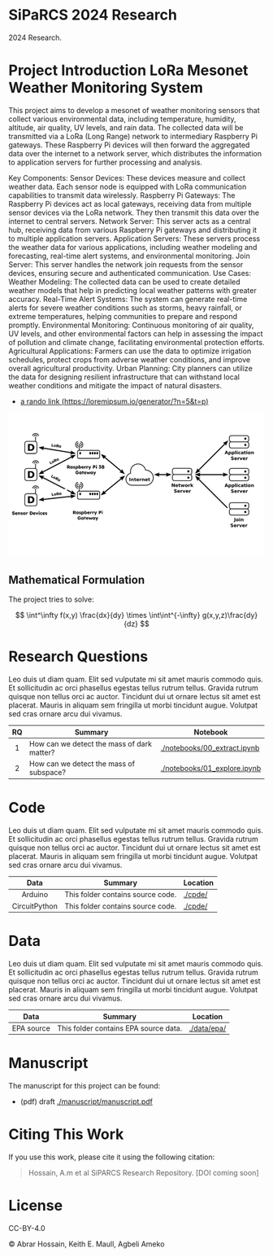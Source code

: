 # SiPaRCS 2024 Research

2024 Research.

# Project Introduction  LoRa Mesonet Weather Monitoring System
This project aims to develop a mesonet of weather monitoring sensors that collect various environmental data, including temperature, humidity, altitude, air quality, UV levels, and rain data. The collected data will be transmitted via a LoRa (Long Range) network to intermediary Raspberry Pi gateways. These Raspberry Pi devices will then forward the aggregated data over the internet to a network server, which distributes the information to application servers for further processing and analysis.

Key Components:
Sensor Devices: These devices measure and collect weather data. Each sensor node is equipped with LoRa communication capabilities to transmit data wirelessly.
Raspberry Pi Gateways: The Raspberry Pi devices act as local gateways, receiving data from multiple sensor devices via the LoRa network. They then transmit this data over the internet to central servers.
Network Server: This server acts as a central hub, receiving data from various Raspberry Pi gateways and distributing it to multiple application servers.
Application Servers: These servers process the weather data for various applications, including weather modeling and forecasting, real-time alert systems, and environmental monitoring.
Join Server: This server handles the network join requests from the sensor devices, ensuring secure and authenticated communication.
Use Cases:
Weather Modeling: The collected data can be used to create detailed weather models that help in predicting local weather patterns with greater accuracy.
Real-Time Alert Systems: The system can generate real-time alerts for severe weather conditions such as storms, heavy rainfall, or extreme temperatures, helping communities to prepare and respond promptly.
Environmental Monitoring: Continuous monitoring of air quality, UV levels, and other environmental factors can help in assessing the impact of pollution and climate change, facilitating environmental protection efforts.
Agricultural Applications: Farmers can use the data to optimize irrigation schedules, protect crops from adverse weather conditions, and improve overall agricultural productivity.
Urban Planning: City planners can utilize the data for designing resilient infrastructure that can withstand local weather conditions and mitigate the impact of natural disasters.

-   [a rando link
    (https://loremipsum.io/generator/?n=5&t=p)](https://loremipsum.io/generator/?n=5&t=p)

![LoRa Mesonet Weather Monitoring System](images/LoRA_firenet.png)


## Mathematical Formulation

The project tries to solve:

$$
\int^\infty f(x,y) \frac{dx}{dy} \times \int\int^{-\infty} g(x,y,z)\frac{dy}{dz}
$$

# Research Questions

Leo duis ut diam quam. Elit sed vulputate mi sit amet mauris commodo
quis. Et sollicitudin ac orci phasellus egestas tellus rutrum tellus.
Gravida rutrum quisque non tellus orci ac auctor. Tincidunt dui ut
ornare lectus sit amet est placerat. Mauris in aliquam sem fringilla ut
morbi tincidunt augue. Volutpat sed cras ornare arcu dui vivamus.

|  RQ |   Summary | Notebook |
| :---: | ----------|----------|
| 1 | How can we detect  the mass of dark matter? | [./notebooks/00_extract.ipynb](./notebooks/00_extract.ipynb) |
| 2 | How can we detect  the mass of subspace? | [./notebooks/01_explore.ipynb](./notebooks/01_explore.ipynb) |

# Code

Leo duis ut diam quam. Elit sed vulputate mi sit amet mauris commodo
quis. Et sollicitudin ac orci phasellus egestas tellus rutrum tellus.
Gravida rutrum quisque non tellus orci ac auctor. Tincidunt dui ut
ornare lectus sit amet est placerat. Mauris in aliquam sem fringilla ut
morbi tincidunt augue. Volutpat sed cras ornare arcu dui vivamus.

|  Data |   Summary | Location |
| :---: | ----------|----------|
| Arduino | This folder contains source code. | [./cpde/](./code) |
| CircuitPython | This folder contains source code. | [./cpde/](./code) |

# Data 


Leo duis ut diam quam. Elit sed vulputate mi sit amet mauris commodo
quis. Et sollicitudin ac orci phasellus egestas tellus rutrum tellus.
Gravida rutrum quisque non tellus orci ac auctor. Tincidunt dui ut
ornare lectus sit amet est placerat. Mauris in aliquam sem fringilla ut
morbi tincidunt augue. Volutpat sed cras ornare arcu dui vivamus.


|  Data |   Summary | Location |
| :---: | ----------|----------|
| EPA source | This folder contains EPA source data. | [./data/epa/](./data/epa) |

# Manuscript

The manuscript for this project can be found:

* (pdf) draft [./manuscript/manuscript.pdf](./manuscript/manuscript.pdf)

# Citing This Work

If you use this work, please cite it using the following citation:

> Hossain, A.m et al SiPARCS Research Repository. [DOI coming soon]

# License

CC-BY-4.0

&copy; Abrar Hossain, Keith E. Maull, Agbeli Ameko
